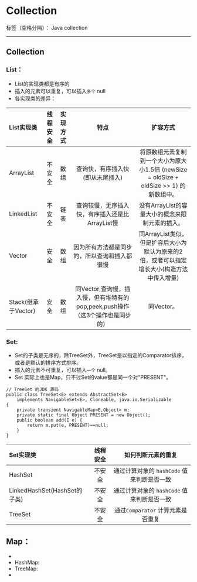 ﻿# Collection
标签（空格分隔）： Java collection 

---

## Collection
### List：
+ List的实现类都是有序的
+ 插入的元素可以重复，可以插入`多个` null
+ 各实现类的差异：

| List实现类|线程安全|实现方式|特点|扩容方式
|:---|:---:|:---:|:---:|:---:|
|ArrayList|不安全|数组|查询快，有序插入快(即从末尾插入)|将原数组元素复制到一个大小为原大小1.5倍 (newSize = oldSize + oldSize >> 1) 的新数组中。
|LinkedList|不安全|链表|查询较慢，无序插入快，有序插入还是比ArrayList慢|没有ArrayList的容量大小的概念来限制元素的插入。
|Vector|安全|数组|因为所有方法都是同步的，所以查询和插入都很慢|同ArrayList类似，但是扩容后大小为默认为原来的2倍，或者可以指定增长大小(构造方法中传入增量)
|Stack(继承于Vector)|安全|数组|同Vector,查询慢，插入慢，但有堆特有的pop,peek,push操作（这3个操作也是同步的）|同Vector。

### Set:
+ Set的子类是无序的，除TreeSet外，TreeSet是以指定的Comparator排序，或者是默认的排序方式排序。
+ 插入的元素不可重复，可以插入`一个` null。
+ Set 实际上也是Map，只不过Set的value都是同一个对"PRESENT"。
```
// TreeSet 的JDK 源码
public class TreeSet<E> extends AbstractSet<E>
    implements NavigableSet<E>, Cloneable, java.io.Serializable 
{
    private transient NavigableMap<E,Object> m;
    private static final Object PRESENT = new Object();
    public boolean add(E e) {
        return m.put(e, PRESENT)==null;
    }
}
```
| Set实现类|线程安全|如何判断元素的重复|
|:---|:---:|:---:|
|HashSet|不安全|通过计算对象的 `hashCode` 值来判断是否一致
|LinkedHashSet(HashSet的子类)|不安全|通过计算对象的 `hashCode` 值来判断是否一致
|TreeSet|不安全| 通过`Comparator` 计算元素是否重复

## Map：
+ 
+ HashMap:
+ TreeMap:
+ 



